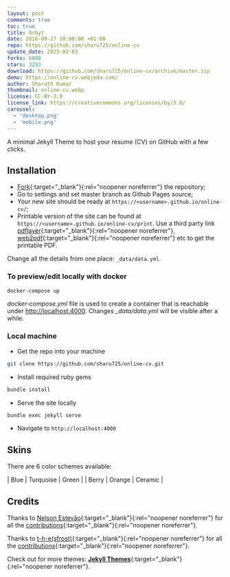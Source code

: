 ```yaml
---
layout: post
comments: true
toc: true
title: Orbyt
date: 2016-09-27 20:00:00 +01:00
repo: https://github.com/sharu725/online-cv
update_date: 2025-02-03
forks: 6080
stars: 3293
download: https://github.com/sharu725/online-cv/archive/master.zip
demo: https://online-cv.webjeda.com/
author: Sharath Kumar
thumbnail: online-cv.webp
license: CC-BY-3.0
license_link: https://creativecommons.org/licenses/by/3.0/
carousel:
  - 'desktop.png'
  - 'mobile.png'
---
```


A minimal Jekyll Theme to host your resume (CV) on GitHub with a few clicks.

## Installation

* [Fork](https://github.com/sharu725/online-cv/fork){:target="_blank"}{:rel="noopener noreferrer"} the repository;
* Go to settings and set master branch as Github Pages source;
* Your new site should be ready at `https://<username>.github.io/online-cv/`;
* Printable version of the site can be found at `https://<username>.github.io/online-cv/print`. Use a third party link [pdflayer](https://pdflayer.com/){:target="_blank"}{:rel="noopener noreferrer"}, [web2pdf](https://www.web2pdfconvert.com/){:target="_blank"}{:rel="noopener noreferrer"} etc to get the printable PDF.

Change all the details from one place: `_data/data.yml`.

### To preview/edit locally with docker

```bash
docker-compose up
```

*docker-compose.yml* file is used to create a container that is reachable under <http://localhost:4000>.
Changes *_data/data.yml* will be visible after a while.

### Local machine

* Get the repo into your machine

```bash
git clone https://github.com/sharu725/online-cv.git
```

* Install required ruby gems

```bash
bundle install
```

* Serve the site locally

```bash
bundle exec jekyll serve
```

* Navigate to `http://localhost:4000`

## Skins

There are 6 color schemes available:

| Blue | Turquoise | Green |
| Berry | Orange | Ceramic |

## Credits

Thanks to [Nelson Estevão](https://github.com/nelsonmestevao){:target="_blank"}{:rel="noopener noreferrer"} for all the [contributions](https://github.com/sharu725/online-cv/commits?author=nelsonmestevao){:target="_blank"}{:rel="noopener noreferrer"}.

Thanks to [t-h-e(sfrost)](https://github.com/t-h-e){:target="_blank"}{:rel="noopener noreferrer"} for all the [contributions](https://github.com/sharu725/online-cv/commits?author=t-h-e){:target="_blank"}{:rel="noopener noreferrer"}.

Check out for more themes: [**Jekyll Themes**](http://jekyll-themes.com){:target="_blank"}{:rel="noopener noreferrer"}.
